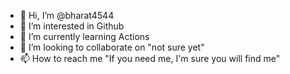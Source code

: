 - 👋 Hi, I’m @bharat4544
- 👀 I’m interested in Github
- 🌱 I’m currently learning Actions
- 💞️ I’m looking to collaborate on "not sure yet" 
- 📫 How to reach me "If you need me, I'm sure you will find me"

<!---
bharat4544/bharat4544 is a ✨ special ✨ repository because its `README.md` (this file) appears on your GitHub profile.
You can click the Preview link to take a look at your changes.
--->
